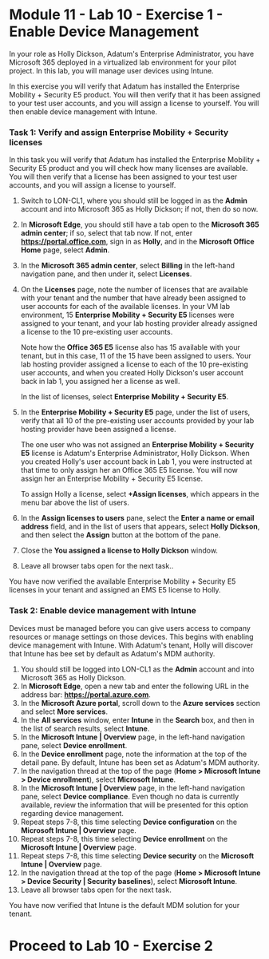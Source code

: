 # Module 11 - Lab 10 - Exercise 1 - Enable Device Management


In your role as Holly Dickson, Adatum's Enterprise Administrator, you have Microsoft 365 deployed in a virtualized lab environment for your pilot project. In this lab, you will manage user devices using Intune.

In this exercise you will verify that Adatum has installed the Enterprise Mobility + Security E5 product. You will then verify that it has been assigned to your test user accounts, and you will assign a license to yourself. You will then enable device management with Intune.

### Task 1: Verify and assign Enterprise Mobility + Security licenses

In this task you will verify that Adatum has installed the Enterprise Mobility + Security E5 product and you will check how many licenses are available. You will then verify that a license has been assigned to your test user accounts, and you will assign a license to yourself.

1. Switch to LON-CL1, where you should still be logged in as the **Admin** account and into Microsoft 365 as Holly Dickson; if not, then do so now. 
2. In **Microsoft Edge**, you should still have a tab open to the **Microsoft 365 admin center**; if so, select that tab now. If not, enter **https://portal.office.com**, sign in as **Holly**, and in the **Microsoft Office Home** page, select **Admin**.
3. In the **Microsoft 365 admin center**, select **Billing** in the left-hand navigation pane, and then under it, select **Licenses**.
4. On the **Licenses** page, note the number of licenses that are available with your tenant and the number that have already been assigned to user accounts for each of the available licenses. In your VM lab environment, 15 **Enterprise Mobility + Security E5** licenses were assigned to your tenant, and your lab hosting provider already assigned a license to the 10 pre-existing user accounts. <br/>

   Note how the **Office 365 E5** license also has 15 available with your tenant, but in this case, 11 of the 15 have been assigned to users. Your lab hosting provider assigned a license to each of the 10 pre-existing user accounts, and when you created Holly Dickson's user account back in lab 1, you assigned her a license as well. <br/>
   
   In the list of licenses, select **Enterprise Mobility + Security E5**.
5. In the **Enterprise Mobility + Security E5** page, under the list of users, verify that all 10 of the pre-existing user accounts provided by your lab hosting provider have been assigned a license. <br/>

   The one user who was not assigned an **Enterprise Mobility + Security E5** license is Adatum's Enterprise Administrator, Holly Dickson. When you created Holly's user account back in Lab 1, you were instructed at that time to only assign her an Office 365 E5 license. You will now assign her an Enterprise Mobility + Security E5 license. <br/>

    To assign Holly a license, select **+Assign licenses**, which appears in the menu bar above the list of users.

6. In the **Assign licenses to users** pane, select the **Enter a name or email address** field, and in the list of users that appears, select **Holly Dickson**, and then select the **Assign** button at the bottom of the pane.
7. Close the **You assigned a license to Holly Dickson** window.

8. Leave all browser tabs open for the next task..

You have now verified the available Enterprise Mobility + Security E5 licenses in your tenant and assigned an EMS E5 license to Holly.


### Task 2: Enable device management with Intune

Devices must be managed before you can give users access to company resources or manage settings on those devices. This begins with enabling device management with Intune. With Adatum's tenant, Holly will discover that Intune has bee set by default as Adatum's MDM authority.

1. You should still be logged into LON-CL1 as the **Admin** account and into Microsoft 365 as Holly Dickson.
2. In **Microsoft Edge**, open a new tab and enter the following URL in the address bar: **https://portal.azure.com**.
3. In the **Microsoft Azure portal**, scroll down to the **Azure services** section and select **More services**.
4. In the **All services** window, enter **Intune** in the **Search** box, and then in the list of search results, select **Intune**.
5. In the **Microsoft Intune | Overview** page, in the left-hand navigation pane, select **Device enrollment**.
6. In the **Device enrollment** page, note the information at the top of the detail pane. By default, Intune has been set as Adatum's MDM authority.
7. In the navigation thread at the top of the page (**Home > Microsoft Intune > Device enrollment**), select **Microsoft Intune**.
8. In the **Microsoft Intune | Overview** page, in the left-hand navigation pane, select **Device compliance**. Even though no data is currently available, review the information that will be presented for this option regarding device management.
9. Repeat steps 7-8, this time selecting **Device configuration** on the **Microsoft Intune | Overview** page. 
10. Repeat steps 7-8, this time selecting **Device enrollment** on the **Microsoft Intune | Overview** page.
11. Repeat steps 7-8, this time selecting **Device security** on the **Microsoft Intune | Overview** page.
12. In the navigation thread at the top of the page (**Home > Microsoft Intune > Device Security | Security baselines**), select **Microsoft Intune**.
14. Leave all browser tabs open for the next task.

You have now verified that Intune is the default MDM solution for your tenant.


# Proceed to Lab 10 - Exercise 2
